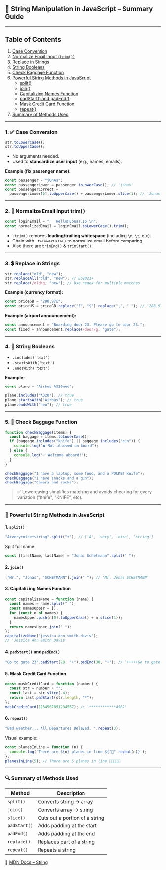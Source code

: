 ## 🧵 **String Manipulation in JavaScript – Summary Guide**

---

## Table of Contents

1. [Case Conversion](#1--case-conversion)
2. [Normalize Email Input (`trim()`)](#2--normalize-email-input-trim-)
3. [Replace in Strings](#3--replace-in-strings)
4. [String Booleans](#4--string-booleans)
5. [Check Baggage Function](#5--check-baggage-function)
6. [Powerful String Methods in JavaScript](#-powerful-string-methods-in-javascript)
   - [split()](#1-split)
   - [join()](#2-join)
   - [Capitalizing Names Function](#3-capitalizing-names-function)
   - [padStart() and padEnd()](#4-padstart-and-padend)
   - [Mask Credit Card Function](#5-mask-credit-card-function)
   - [repeat()](#6-repeat)
7. [Summary of Methods Used](#-summary-of-methods-used)

---

### 1. ✅ **Case Conversion**

```jsx
str.toLowerCase();
str.toUpperCase();
```

- No arguments needed.
- Used to **standardize user input** (e.g., names, emails).

**Example (fix passenger name):**

```jsx
const passenger = "jOnAs";
const passengerLower = passenger.toLowerCase(); // 'jonas'
const passengerCorrect =
  passengerLower[0].toUpperCase() + passengerLower.slice(1); // 'Jonas'
```

---

### 2. 📧 **Normalize Email Input trim( )**

```jsx
const loginEmail = "   Hello@Jonas.Io \n";
const normalizedEmail = loginEmail.toLowerCase().trim();
```

- `.trim()` removes **leading/trailing whitespace** (including `\n`, `\t`, etc).
- Chain with `.toLowerCase()` to normalize email before comparing.
- Also there are `trimEnd()` & `trimStart()`.

---

### 3. 💲 **Replace in Strings**

```jsx
str.replace("old", "new");
str.replaceAll("old", "new"); // ES2021+
str.replace(/old/g, "new"); // Use regex for multiple matches
```

**Example (currency format):**

```jsx
const priceGB = "288,97£";
const priceUS = priceGB.replace("£", "$").replace(",", "."); // '288.97$'
```

**Example (airport announcement):**

```jsx
const announcement = "Boarding door 23. Please go to door 23.";
const fixed = announcement.replace(/door/g, "gate");
```

---

### 4. 🔎 **String Booleans**

- `.includes('text')`
- `.startsWith('text')`
- `.endsWith('text')`

**Example:**

```jsx
const plane = "Airbus A320neo";

plane.includes("A320"); // true
plane.startsWith("Airbus"); // true
plane.endsWith("neo"); // true
```

---

### 5. 🧳 **Check Baggage Function**

```jsx
function checkBaggage(items) {
  const baggage = items.toLowerCase();
  if (baggage.includes("knife") || baggage.includes("gun")) {
    console.log("❌ Not allowed on board");
  } else {
    console.log("✅ Welcome aboard!");
  }
}

checkBaggage("I have a laptop, some food, and a POCKET Knife");
checkBaggage("I have snacks and a gun");
checkBaggage("Camera and socks");
```

> ✅ Lowercasing simplifies matching and avoids checking for every variation ("Knife", "KNIFE", etc).

---

### 🔹 Powerful String Methods in JavaScript

#### 1. `split()`

```jsx
"A+very+nice+string".split("+"); // ['A', 'very', 'nice', 'string']
```

Split full name:

```jsx
const [firstName, lastName] = "Jonas Schetmann".split(" ");
```

#### 2. `join()`

```jsx
["Mr.", "Jonas", "SCHETMANN"].join(" "); // 'Mr. Jonas SCHETMANN'
```

#### 3. Capitalizing Names Function

```jsx
const capitalizeName = function (name) {
  const names = name.split(" ");
  const namesUpper = [];
  for (const n of names) {
    namesUpper.push(n[0].toUpperCase() + n.slice(1));
  }
  return namesUpper.join(" ");
};
capitalizeName("jessica ann smith davis");
// 'Jessica Ann Smith Davis'
```

#### 4. `padStart()` and `padEnd()`

```jsx
"Go to gate 23".padStart(20, "+").padEnd(30, "+"); // '+++++Go to gate 23+++++'
```

#### 5. Mask Credit Card Function

```jsx
const maskCreditCard = function (number) {
  const str = number + "";
  const last = str.slice(-4);
  return last.padStart(str.length, "*");
};
maskCreditCard(1234567891234567); // '************4567'
```

#### 6. `repeat()`

```jsx
"Bad weather... All Departures Delayed. ".repeat(3);
```

Visual example:

```jsx
const planesInLine = function (n) {
  console.log(`There are ${n} planes in line ${"🛫".repeat(n)}`);
};
planesInLine(5); // There are 5 planes in line 🛫🛫🛫🛫🛫
```

---

### 🔍 Summary of Methods Used

| Method       | Description                    |
| ------------ | ------------------------------ |
| `split()`    | Converts string → array        |
| `join()`     | Converts array → string        |
| `slice()`    | Cuts out a portion of a string |
| `padStart()` | Adds padding at the start      |
| `padEnd()`   | Adds padding at the end        |
| `replace()`  | Replaces part of a string      |
| `repeat()`   | Repeats a string               |

📖 [MDN Docs – String](https://developer.mozilla.org/en-US/docs/Web/JavaScript/Reference/Global_Objects/String)
